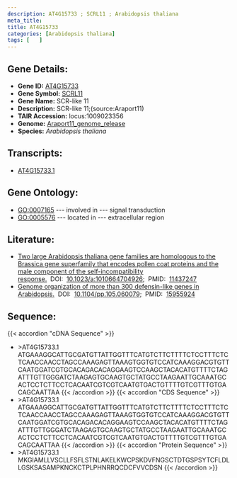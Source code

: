 ```yaml
---
description: AT4G15733 ; SCRL11 ; Arabidopsis thaliana
meta_title:
title: AT4G15733
categories: [Arabidopsis thaliana]
tags: [   ]
---
```


## Gene Details:
- **Gene ID:** [AT4G15733](https://www.arabidopsis.org/locus?name=AT4G15733)
- **Gene Symbol:** <u>SCRL11</u>
- **Gene Name:** SCR-like 11
- **Description:**   SCR-like 11;(source:Araport11)
- **TAIR Accession:** locus:1009023356
- **Genome:** [Araport11_genome_release](https://www.arabidopsis.org/download/list?dir=Genes%2FAraport11_genome_release)
- **Species:** *Arabidopsis thaliana*

## Transcripts:
   -  [AT4G15733.1](https://www.arabidopsis.org/gene?name=AT4G15733.1)
## Gene Ontology:
   - [GO:0007165](https://amigo.geneontology.org/amigo/term/GO:0007165)&nbsp;---&nbsp;involved in&nbsp;---&nbsp;signal transduction
   - [GO:0005576](https://amigo.geneontology.org/amigo/term/GO:0005576)&nbsp;---&nbsp;located in&nbsp;---&nbsp;extracellular region
## Literature:
   - [Two large Arabidopsis thaliana gene families are homologous to the Brassica gene  superfamily that encodes pollen coat proteins and the male component of the  self-incompatibility response.](https://www.doi.org/10.1023/a:1010664704926)&nbsp;&nbsp;DOI:&nbsp;&nbsp;[10.1023/a:1010664704926](https://www.doi.org/10.1023/a:1010664704926);&nbsp;&nbsp;PMID:&nbsp;&nbsp;[11437247](https://pubmed.ncbi.nlm.nih.gov/11437247/)
   - [Genome organization of more than 300 defensin-like genes in Arabidopsis.](https://www.doi.org/10.1104/pp.105.060079)&nbsp;&nbsp;DOI:&nbsp;&nbsp;[10.1104/pp.105.060079](https://www.doi.org/10.1104/pp.105.060079);&nbsp;&nbsp;PMID:&nbsp;&nbsp;[15955924](https://pubmed.ncbi.nlm.nih.gov/15955924/)
## Sequence:
{{< accordion "cDNA Sequence" >}}
- \>AT4G15733.1
ATGAAAGGCATTGCGATGTTATTGGTTTCATGTCTTCTTTTCTCCTTTCTCTCAACCAACCTAGCCAAAGAGTTAAAGTGGTGTCCATCAAAGGACGTGTTCAATGGATCGTGCACAGACACAGGAAGTCCAAGCTACACATGTTTTCTAGATTTGTTGGGATCTAAGAGTGCAAGTGCTATGCCTAAGAATTGCAAATGCACTCCTCTTCCTCACAATCGTCGTCAATGTGACTGTTTTGTCGTTTGTGACAGCAATTAA
{{< /accordion >}}
{{< accordion "CDS Sequence" >}}
- \>AT4G15733.1
ATGAAAGGCATTGCGATGTTATTGGTTTCATGTCTTCTTTTCTCCTTTCTCTCAACCAACCTAGCCAAAGAGTTAAAGTGGTGTCCATCAAAGGACGTGTTCAATGGATCGTGCACAGACACAGGAAGTCCAAGCTACACATGTTTTCTAGATTTGTTGGGATCTAAGAGTGCAAGTGCTATGCCTAAGAATTGCAAATGCACTCCTCTTCCTCACAATCGTCGTCAATGTGACTGTTTTGTCGTTTGTGACAGCAATTAA
{{< /accordion >}}
{{< accordion "Protein Sequence" >}}
- \>AT4G15733.1
MKGIAMLLVSCLLFSFLSTNLAKELKWCPSKDVFNGSCTDTGSPSYTCFLDLLGSKSASAMPKNCKCTPLPHNRRQCDCFVVCDSN
{{< /accordion >}}
